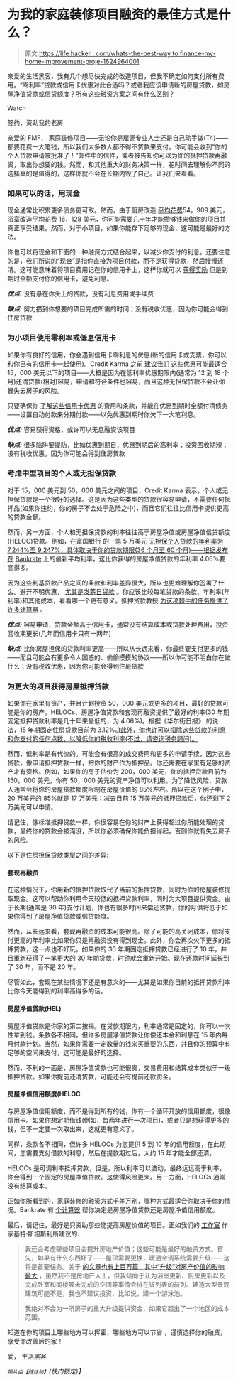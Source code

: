 # 为我的家庭装修项目融资的最佳方式是什么？

> 原文:[https://life hacker . com/whats-the-best-way to finance-my-home-improvement-proje-1624964001](https://lifehacker.com/whats-the-best-way-to-finance-my-home-improvement-proje-1624964001)

亲爱的生活黑客，我有几个想尽快完成的改造项目，但我不确定如何支付所有费用。“零利率”贷款或信用卡优惠对此合适吗？或者我应该申请新的房屋贷款，如房屋净值贷款或信贷额度？所有这些融资方案之间有什么区别？

Watch

签约，资助我的老房

亲爱的 FMF，
家庭装修项目——无论你是雇佣专业人士还是自己动手做(T4)——都要花费一大笔钱，所以我们大多数人都不得不贷款来支付。你可能会收到“你的个人贷款申请被批准了！”邮件中的信件，或者被告知你可以为你的抵押贷款再融资，取出你想要的钱。然而，和其他重大的财务决策一样，花时间去理解你不同的选择真的是值得的，这样你就不会在长期内毁了自己。让我们来看看。

### 如果可以的话，用现金

现金通常比积累更多债务更可取。然而，由于厨房改造 [平均花费](http://www.remodeling.hw.net/cost-vs-value/2014/)54，909 美元，浴室改造平均花费 16，128 美元，你可能需要几十年才能攒够钱来做你的项目并真正享受结果。然而，对于小项目，如果你能存下足够的现金，这可能是最好的方法。

你也可以将现金和下面的一种融资方式结合起来，以减少你支付的利息。还要注意的是，我们所说的“现金”是指你直接为项目付款，而不是获得贷款，然后慢慢还清。这可能意味着将项目费用记在你的信用卡上，这样你就可以 [获得奖励](http://lifehacker.com/whats-the-best-way-to-use-my-credit-card-rewards-and-tr-5976561) 但是到期时全额支付你的信用卡，避免利息。

***优点:*** 没有悬在你头上的贷款，没有利息费用或手续费

***缺点:*** 努力攒到你想要的项目完成所需的时间；没有税收优惠，因为你可能会得到住房贷款

### 为小项目使用零利率或低息信用卡

如果你有良好的信用，你会遇到信用卡零利息的优惠(新的信用卡或支票，你可以和你已有的信用卡一起使用)。Credit Karma 之前 [建议我们](http://lifehacker.com/choose-the-best-loan-for-your-home-improvement-projects-507569938) 这些优惠可能最适合 15，000 美元以下的项目——大概是因为在低利率优惠期限内(通常为 12 到 18 个月)还清贷款(相对)容易，申请和符合条件也容易，而且这种无担保贷款不会让你冒失去房子的风险。

只要确保你 [了解这些信用卡优惠](http://lifehacker.com/should-i-take-advantage-of-credit-card-balance-transfer-5849885) 的费用和条款，并能在优惠到期时全额付清债务——设置自动付款来分期付款——以免优惠到期时你欠下一大笔利息。

***优点:*** 容易获得资格，或许可以无息融资该项目

***缺点:*** 很多陷阱要提防，比如优惠到期日，优惠到期后的高利率；投资回收期短；没有税收优惠，因为你可能会得到住房贷款

### 考虑中型项目的个人或无担保贷款

对于 15，000 美元到 50，000 美元之间的项目，Credit Karma 表示，个人或无担保贷款是一个很好的选择。这是因为这些类型的贷款很容易申请，不需要任何抵押品(如果你违约，你的房子不会处于危险之中)，而且它们往往比信用卡提供更高的贷款金额。

然而，另一方面，个人和无担保贷款的利率往往高于房屋净值或房屋净值信贷额度(HELOC)贷款。例如，在富国银行 的一笔 5 万美元 [无担保个人贷款的年利率为 7.244%至 9.247%，具体取决于你的贷款期限(36 个月至 60 个月)——根据发布在](https://www.wellsfargo.com/personal_credit/rate_payments/rate_calc_main) [Bankrate](http://www.bankrate.com/) 上的最新平均利率，这比你获得的房屋净值贷款的年利率 4.06%要高得多。

因为这些利基贷款产品之间的条款和利率差异很大，所以也更难理解你签署了什么。避开不明优惠， [尤其是发薪日贷款](http://lifehacker.com/where-are-the-best-places-to-borrow-money-in-a-pinch-5836903) 。你应该比较每笔贷款的条款、年利率(年利率)和其他成本，看看哪一个更有意义。抵押贷款教授 [为这项棘手的任务提供了许多计算器](http://www.mtgprofessor.com/calculators.htm) 。

***优点:*** 容易申请，贷款金额高于信用卡，通常没有结算成本或贷款处理费用，投资回收期更长(几年而信用卡只有一两年)

***缺点:*** 比你房屋担保的贷款利率更高——所以从长远来看，你最终要支付更多的钱——而且可能会有更多令人困惑的、偷偷摸摸的协议——所以你可能不明白你在做什么；没有税收优惠，因为你可能会得到住房贷款

### 为更大的项目获得房屋抵押贷款

如果你在家里有资产，并且计划投资 50，000 美元或更多的项目，最好的贷款可能是你的房产。HELOCs、房屋净值贷款和套现再融资提供了最好的利率(30 年期固定抵押贷款利率是几十年来最低的，为 4.06%)。根据《华尔街日报》 的说法，15 年期固定住房贷款目前为 3.12%[。)此外，你也许可以扣除这些贷款的利息和你支付的任何点数，以降低你的税收利率(不过，请咨询税务顾问)。](http://online.wsj.com/article/PR-CO-20140819-910422.html)

然而，低利率是有代价的。可能会有很高的成交费用和更多的申请手续，因为这些贷款，像申请抵押贷款一样，把你的财产作为抵押品。你还需要在家里有足够的资产才有资格。例如，如果你的房子估价为 200，000 美元，你的抵押贷款目前为 150，000 美元，你有 50，000 美元的资产净值可以利用。为了降低风险，贷款人通常会将你的房屋贷款额度限制在房屋价值的 85%左右。所以在这个例子中，20 万美元的 85%就是 17 万美元；减去目前 15 万美元的抵押贷款后，你还剩下 2 万美元可以申请。

请记住，像标准抵押贷款一样，你很容易在你的财产上获得超过你所能处理的贷款，最终你的贷款会被淹没，所以你必须确保你能负担得起，否则你就有失去房子的风险。

以下是住房担保贷款类型之间的差异:

#### **套现再融资**

在这种情况下，你用新的抵押贷款取代了当前的抵押贷款，同时为你的房屋装修提取现金。这可以帮助你利用今天较低的抵押贷款利率，同时为大项目提供资金。由于长期(通常是 30 年)支付计划，你也有很多时间来偿还贷款，你的月供将低于如果你得到了房屋净值贷款或信贷额度。

然而，从长远来看，套现再融资的成本可能很高。除了可能的高关闭成本，你将支付更高的年利率比如果你只是再融资没有得到现金。此外，你会再次欠下更多的抵押贷款，这一点也不好玩。如果你的 30 年期固定抵押贷款已经进行了 10 年，并且重新获得了一笔更大的 30 年期贷款，时钟就会重新开始。现在还款时间延长到了 30 年，而不是 20 年。

尽管如此，套现在某些情况下还是有意义的——尤其是如果你目前的抵押贷款利率比你今天能得到的利率高得多的话。

#### **房屋净值贷款(HEL)**

房屋净值贷款是你家的第二按揭。在贷款期限内，利率通常是固定的，你可以一次性拿到钱。条款各不相同，但许多房屋净值贷款让你偿还本金和利息在 15 年内每月付款计划。当然，如果你需要一定数量的钱来买重要的东西，并且你的预算中有足够的空间来支付，这可能是最好的选择。

然而，不利的一面是，房屋净值贷款也可能很贵，交易费用和结算成本类似于一级抵押贷款。如果你提前还清贷款，可能还会有提前还款罚金。

#### **房屋净值信用额度(HELOC**

与房屋净值信用额度，而不是得到所有的钱，你有一个循环开放的信用额度，很像信用卡。如果你想定期借钱(例如，每两年进行一次项目)，或者只是想获得更多的钱，但不一定要一次取出来，这就更有意义了。

同样，条款各不相同，但许多 HELOCs 为您提供 5 到 10 年的信用额度，在此期间，您需要支付借款的利息，然后在提款期过后，大约 15 年才能全部还清。

HELOCs 是可调利率抵押贷款，但是，所以利率可以波动，最终远远高于利率，你会得到一个固定的房屋净值贷款。这使得风险更大。另一方面，HELOCs 通常没有结算成本。

正如你所看到的，家庭装修的融资方式千差万别，哪种方式最适合你取决于你的情况。Bankrate 有 [个计算器](http://www.bankrate.com/calculators/home-equity/home-equity-or-line-of-credit-calculator.aspx) 帮你决定是房屋净值贷款还是房屋净值信用额度。

最后，请记住，最好是只资助那些能提高房屋价值的项目。正如我们的 [工作室](http://workshop.lifehacker.com/) 作家基特·斯坦斯利所建议的:

> 我还会考虑哪些项目会提升房地产价值；这些可能是最好的融资方式。首先，如果有什么东西坏了——屋顶需要更换，暖通空调系统需要升级——这将是首要任务。关于 [的文章也有上百万篇，其中“升级”对房产价值的影响最大](http://lifehacker.com/the-home-improvements-that-are-most-and-least-worth-t-1542102869) ，虽然我不是房地产人士，但我倾向于认为浴室更新、厨房更新以及完成卧室和阁楼等未完成的空间等事情会排在该列表的前列。建造大型景观建筑可能不是，我也不建议投资，比如说，建一个游泳池。
> 
> 我绝对不会为一所房子的重大升级提供资金，如果它超出了一个地区的成本范围。

知道在你的项目上哪些地方可以挥霍，哪些地方可以节省 ，谨慎选择你的融资，享受你改善后的家！

爱，
生活黑客

<small>*照片由*</small><small>*【残馀物】*</small>*(快门锁定)】*